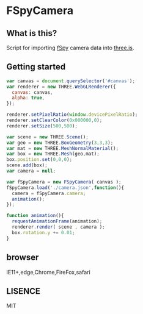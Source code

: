 # FSpyCamera

## What is this?

Script for importing [fSpy](https://fspy.io/) camera data into [three.js](https://threejs.org/).

## Getting started

```javascript
var canvas = document.querySelector('#canvas');
var renderer = new THREE.WebGLRenderer({
  canvas: canvas,
  alpha: true,
});

renderer.setPixelRatio(window.devicePixelRatio);
renderer.setClearColor(0x000000,0);
renderer.setSize(500,500);

var scene = new THREE.Scene();
var geo = new THREE.BoxGeometry(3,3,3);
var mat = new THREE.MeshNormalMaterial();
var box = new THREE.Mesh(geo,mat);
box.position.set(0,0,0);
scene.add(box);
var camera = null;

var fSpyCamera = new FSpyCamera( canvas );
fSpyCamera.load('./camera.json',function(){
  camera = fSpyCamera.camera;
  animation();
});

function animation(){
  requestAnimationFrame(animation);
  renderer.render( scene , camera );
  box.rotation.y += 0.01;
}
```

## browser

IE11+,edge,Chrome,FireFox,safari

## LISENCE

MIT